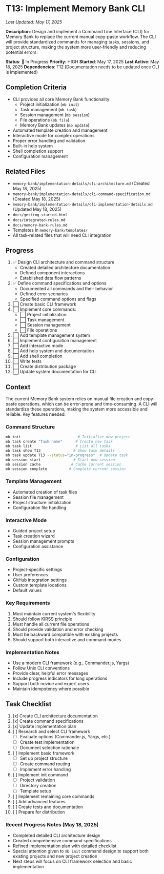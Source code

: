 # T13: Implement Memory Bank CLI
*Last Updated: May 17, 2025*

**Description**: Design and implement a Command Line Interface (CLI) for Memory Bank to replace the current manual copy-paste workflow. The CLI will provide standardized commands for managing tasks, sessions, and project structure, making the system more user-friendly and reducing potential errors.

**Status**: 🔄 In Progress
**Priority**: HIGH
**Started**: May 17, 2025
**Last Active**: May 18, 2025
**Dependencies**: T12 (Documentation needs to be updated once CLI is implemented)

## Completion Criteria
- CLI provides all core Memory Bank functionality:
  - Project initialization (`mb init`)
  - Task management (`mb task`)
  - Session management (`mb session`)
  - File operations (`mb file`)
  - Memory Bank updates (`mb update`)
- Automated template creation and management
- Interactive mode for complex operations
- Proper error handling and validation
- Built-in help system
- Shell completion support
- Configuration management

## Related Files
- `memory-bank/implementation-details/cli-architecture.md` (Created May 18, 2025)
- `memory-bank/implementation-details/cli-command-specification.md` (Created May 18, 2025)
- `memory-bank/implementation-details/cli-implementation-details.md` (Updated May 18, 2025)
- `docs/getting-started.html`
- `docs/integrated-rules.md`
- `docs/memory-bank-rules.md`
- Templates in `memory-bank/templates/`
- All task-related files that will need CLI integration

## Progress
1. ✅ Design CLI architecture and command structure
   - Created detailed architecture documentation
   - Defined component interactions
   - Established data flow patterns
2. ✅ Define command specifications and options
   - Documented all commands and their behavior
   - Defined error scenarios
   - Specified command options and flags
3. ⬜ Create basic CLI framework
4. ⬜ Implement core commands:
   - ⬜ Project initialization
   - ⬜ Task management
   - ⬜ Session management
   - ⬜ File operations
5. ⬜ Add template management system
6. ⬜ Implement configuration management
7. ⬜ Add interactive mode
8. ⬜ Add help system and documentation
9. ⬜ Add shell completion
10. ⬜ Write tests
11. ⬜ Create distribution package
12. ⬜ Update system documentation for CLI

## Context
The current Memory Bank system relies on manual file creation and copy-paste operations, which can be error-prone and time-consuming. A CLI will standardize these operations, making the system more accessible and reliable. Key features needed:

### Command Structure
```bash
mb init                          # Initialize new project
mb task create "Task name"      # Create new task
mb task list                    # List all tasks
mb task show T13               # Show task details
mb task update T13 --status="in-progress"  # Update task
mb session start               # Start new session
mb session cache              # Cache current session
mb session complete          # Complete current session
```

### Template Management
- Automated creation of task files
- Session file management
- Project structure initialization
- Configuration file handling

### Interactive Mode
- Guided project setup
- Task creation wizard
- Session management prompts
- Configuration assistance

### Configuration
- Project-specific settings
- User preferences
- GitHub integration settings
- Custom template locations
- Default values

### Key Requirements
1. Must maintain current system's flexibility
2. Should follow KIRSS principle
3. Must handle all current file operations
4. Should provide validation and error checking
5. Must be backward compatible with existing projects
6. Should support both interactive and command modes

### Implementation Notes
- Use a modern CLI framework (e.g., Commander.js, Yargs)
- Follow Unix CLI conventions
- Provide clear, helpful error messages
- Include progress indicators for long operations
- Support both novice and expert users
- Maintain idempotency where possible

## Task Checklist
1. [x] Create CLI architecture documentation
2. [x] Create command specifications
3. [x] Update implementation plan
4. [ ] Research and select CLI framework
   - [ ] Evaluate options (Commander.js, Yargs, etc.)
   - [ ] Create test implementation
   - [ ] Document selection rationale
5. [ ] Implement basic framework
   - [ ] Set up project structure
   - [ ] Create command routing
   - [ ] Implement error handling
6. [ ] Implement init command
   - [ ] Project validation
   - [ ] Directory creation
   - [ ] Template setup
7. [ ] Implement remaining core commands
8. [ ] Add advanced features
9. [ ] Create tests and documentation
10. [ ] Prepare for distribution

### Recent Progress Notes (May 18, 2025)
- Completed detailed CLI architecture design
- Created comprehensive command specifications
- Refined implementation plan with detailed checklist
- Special attention given to `mb init` command design to support both existing projects and new project creation
- Next steps will focus on CLI framework selection and basic implementation